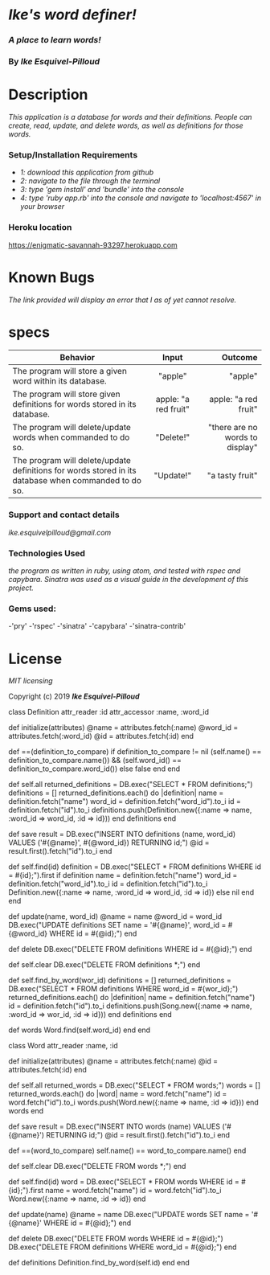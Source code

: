 # _Ike's word definer!_

### _A place to learn words!_

### By _**Ike Esquivel-Pilloud**_

# Description

_This application is a database for words and their definitions. People can create, read, update, and delete words, as well as definitions for those words._

### Setup/Installation Requirements

* _1: download this application from github_
* _2: navigate to the file through the terminal_
* _3: type 'gem install' and 'bundle' into the console_
* _4: type 'ruby app.rb' into the console and navigate to 'localhost:4567' in your browser_

### Heroku location

https://enigmatic-savannah-93297.herokuapp.com

# Known Bugs

_The link provided will display an error that I as of yet cannot resolve._

# specs
| Behavior        | Input           | Outcome  |
| ------------- |:-------------:| -----:|
| The program will store a given word within its database. | "apple" | "apple" |
| The program will store given definitions for words stored in its database. | apple: "a red fruit" | apple: "a red fruit" |
| The program will delete/update words when commanded to do so. | "Delete!" | "there are no words to display" |
| The program will delete/update definitions for words stored in its database when commanded to do so. | "Update!" | "a tasty fruit" |

### Support and contact details

_ike.esquivelpilloud@gmail.com_

### Technologies Used

_the program as written in ruby, using atom, and tested with rspec and capybara. Sinatra was used as a visual guide in the development of this project._

### Gems used:

-'pry'
-'rspec'
-'sinatra'
-'capybara'
-'sinatra-contrib'


# License

_MIT licensing_

Copyright (c) 2019 **_Ike Esquivel-Pilloud_**



class Definition
  attr_reader :id
  attr_accessor :name, :word_id

  def initialize(attributes)
    @name = attributes.fetch(:name)
    @word_id = attributes.fetch(:word_id)
    @id = attributes.fetch(:id)
  end

  def ==(definition_to_compare)
  if definition_to_compare != nil
    (self.name() == definition_to_compare.name()) && (self.word_id() == definition_to_compare.word_id())
  else
    false
  end
end

def self.all
    returned_definitions = DB.exec("SELECT * FROM definitions;")
    definitions = []
    returned_definitions.each() do |definition|
      name = definition.fetch("name")
      word_id = definition.fetch("word_id").to_i
      id = definition.fetch("id").to_i
      definitions.push(Definition.new({:name => name, :word_id => word_id, :id => id}))
    end
    definitions
  end

  def save
    result = DB.exec("INSERT INTO definitions (name, word_id) VALUES ('#{@name}', #{@word_id}) RETURNING id;")
    @id = result.first().fetch("id").to_i
  end

  def self.find(id)
    definition = DB.exec("SELECT * FROM definitions WHERE id = #{id};").first
    if definition
      name = definition.fetch("name")
      word_id = definition.fetch("word_id").to_i
      id = definition.fetch("id").to_i
      Definition.new({:name => name, :word_id => word_id, :id => id})
    else
      nil
    end
  end

  def update(name, word_id)
    @name = name
    @word_id = word_id
    DB.exec("UPDATE definitions SET name = '#{@name}', word_id = #{@word_id} WHERE id = #{@id};")
  end

  def delete
    DB.exec("DELETE FROM definitions WHERE id = #{@id};")
  end

  def self.clear
    DB.exec("DELETE FROM definitions *;")
  end

  def self.find_by_word(wor_id)
    definitions = []
    returned_definitions = DB.exec("SELECT * FROM definitions WHERE word_id = #{wor_id};")
    returned_definitions.each() do |definition|
      name = definition.fetch("name")
      id = definition.fetch("id").to_i
      definitions.push(Song.new({:name => name, :word_id => wor_id, :id => id}))
    end
    definitions
  end

  def words
    Word.find(self.word_id)
  end
end



class Word
  attr_reader :name, :id

  def initialize(attributes)
    @name = attributes.fetch(:name)
    @id = attributes.fetch(:id)
  end

  def self.all
    returned_words = DB.exec("SELECT * FROM words;")
  words = []
  returned_words.each() do |word|
    name = word.fetch("name")
    id = word.fetch("id").to_i
    words.push(Word.new({:name => name, :id => id}))
  end
  words
end

def save
  result = DB.exec("INSERT INTO words (name) VALUES ('#{@name}') RETURNING id;")
@id = result.first().fetch("id").to_i
end

def ==(word_to_compare)
  self.name() == word_to_compare.name()
end

  def self.clear
    DB.exec("DELETE FROM words *;")
  end


  def self.find(id)
word = DB.exec("SELECT * FROM words WHERE id = #{id};").first
name = word.fetch("name")
id = word.fetch("id").to_i
Word.new({:name => name, :id => id})
end

def update(name)
@name = name
DB.exec("UPDATE words SET name = '#{@name}' WHERE id = #{@id};")
end

  def delete
    DB.exec("DELETE FROM words WHERE id = #{@id};")
  DB.exec("DELETE FROM definitions WHERE word_id = #{@id};")
  end

  def definitions
   Definition.find_by_word(self.id)
 end
end
